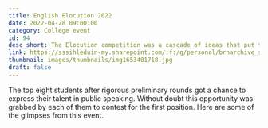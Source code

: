 ```yaml
---
title: English Elocution 2022
date: 2022-04-28 09:00:00
category: College event
id: 94
desc_short: The Elocution competition was a cascade of ideas that put the audience at the edges of their seats. Eight passionate students expressed their views about the most happening topics of the time.
link: https://sssihleduin-my.sharepoint.com/:f:/g/personal/brnarchive_sssihl_edu_in/EsjxhuubywlJjgzL50k42PcBK8PqnJPFN3nmdOcNxVA6sw?e=rljUi9
thumbnail: images/thumbnails/img1653401718.jpg
draft: false
---
```


The top eight students after rigorous preliminary rounds got a chance to express their talent in public speaking. Without doubt this opportunity was grabbed by each of them to contest for the first position. Here are some of the glimpses from this event.